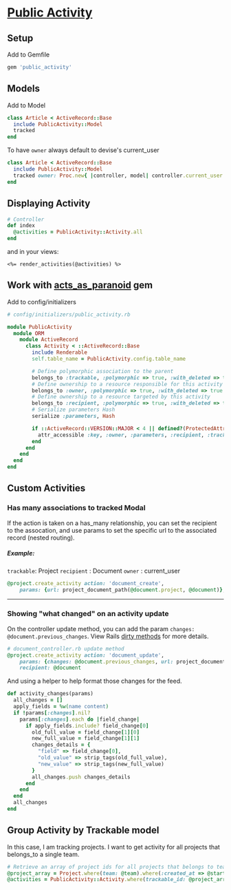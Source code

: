 # [Public Activity](https://github.com/chaps-io/public_activity)

## Setup

Add to Gemfile
```ruby
gem 'public_activity'
```

## Models

Add to Model
```ruby 
class Article < ActiveRecord::Base
  include PublicActivity::Model
  tracked
end
```

To have `owner` always default to devise's current_user
```ruby 
class Article < ActiveRecord::Base
  include PublicActivity::Model
  tracked owner: Proc.new{ |controller, model| controller.current_user }
end
```

## Displaying Activity

```ruby
# Controller
def index
  @activities = PublicActivity::Activity.all
end
```

and in your views:
```erb
<%= render_activities(@activities) %>
```

## Work with [acts_as_paranoid](https://github.com/ActsAsParanoid/acts_as_paranoid) gem

Add to config/initializers
```ruby
# config/initializers/public_activity.rb

module PublicActivity
  module ORM
    module ActiveRecord
      class Activity < ::ActiveRecord::Base
        include Renderable
        self.table_name = PublicActivity.config.table_name

        # Define polymorphic association to the parent
        belongs_to :trackable, :polymorphic => true, :with_deleted => true
        # Define ownership to a resource responsible for this activity
        belongs_to :owner, :polymorphic => true, :with_deleted => true
        # Define ownership to a resource targeted by this activity
        belongs_to :recipient, :polymorphic => true, :with_deleted => true
        # Serialize parameters Hash
        serialize :parameters, Hash

        if ::ActiveRecord::VERSION::MAJOR < 4 || defined?(ProtectedAttributes)
          attr_accessible :key, :owner, :parameters, :recipient, :trackable
        end
      end
    end
  end
end
```

## Custom Activities

### Has many associations to tracked Modal
If the action is taken on a has_many relationship, you can set the recipient to the assocation, and use params to set the specific url to the associated record (nested routing).

##### Example: 
`trackable`: Project
`recipient` : Document
`owner` : current_user

```ruby
@project.create_activity action: 'document_create', 
    params: {url: project_document_path(@document.project, @document)}, recipient: @document
```

---

### Showing "what changed" on an activity update

On the controller update method, you can add the param `changes: @document.previous_changes`. View Rails [dirty methods](https://apidock.com/rails/ActiveModel/Dirty/previous_changes) for more details.

```ruby
# document_controller.rb update method
@project.create_activity action: 'document_update', 
    params: {changes: @document.previous_changes, url: project_document_path(@document.project, @document)}, 
    recipient: @document
```

And using a helper to help format those changes for the feed.
```ruby
def activity_changes(params)
  all_changes = []
  apply_fields = %w(name content)
  if !params[:changes].nil?
    params[:changes].each do |field_change|
      if apply_fields.include? field_change[0]
        old_full_value = field_change[1][0]
        new_full_value = field_change[1][1]
        changes_details = {
          "field" => field_change[0],
          "old_value" => strip_tags(old_full_value),
          "new_value" => strip_tags(new_full_value)
        }
        all_changes.push changes_details
      end
    end
  end
  all_changes
end
```

## Group Activity by Trackable model
In this case, I am tracking projects. I want to get activity for all projects that belongs_to a single team.
```ruby
# Retrieve an array of project ids for all projects that belongs to team
@project_array = Project.where(team: @team).where(:created_at => @start_date..@end_date).pluck(:id).uniq
@activities = PublicActivity::Activity.where(trackable_id: @project_array).group_by{|model| [model.trackable] }.uniq
```
